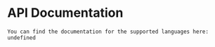 # API Documentation

    You can find the documentation for the supported languages here:
    undefined
    